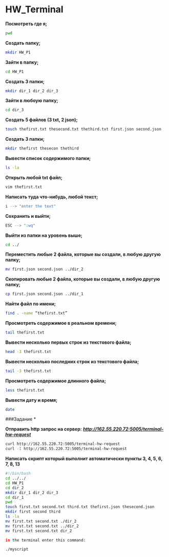 # HW_Terminal

**Посмотреть где я;**
```Bash
pwd
```
**Создать папку;**
```Bash
mkdir HW_P1
```
**Зайти в папку;**
```Bash
cd HW_P1
```
**Создать 3 папки;**
```Bash
mkdir dir_1 dir_2 dir_3
```
**Зайти в любоую папку;**
```Bash
cd dir_3
```
**Создать 5 файлов (3 txt, 2 json);**
```Bash
touch thefirst.txt thesecond.txt thethird.txt first.json second.json
```
**Создать 3 папки;**
```Bash
mkdir thefirst thesecon thethird
```
**Вывести список содержимого папки;**
```Bash
ls -la
```
**Открыть любой txt файл;**
```Bash
vim thefirst.txt
```
**Написать туда что-нибудь, любой текст;**
```Bash
i --> "enter the text"
```
**Сохранить и выйти;**
```Bash
ESC --> ":wq"
```
**Выйти из папки на уровень выше;**
```Bash
cd ../
```
**Переместить любые 2 файла, которые вы создали, в любую другую папку;**
```Bash
mv first.json second.json ../dir_2
```
**Скопировать любые 2 файла, которые вы создали, в любую другую папку;**
```Bash
cp first.json second.json ../dir_1
```
**Найти файл по имени;**
```Bash
find . -name “thefirst.txt”
```
**Просмотреть содержимое в реальном времени;**
```Bash
tail thefirst.txt
```
**Вывести несколько первых строк из текстового файла;**
```Bash
head -3 thefirst.txt
```
**Вывести несколько последних строк из текстового файла;**
```Bash
tail -3 thefirst.txt
```
**Просмотреть содержимое длинного файла;**
```Bash
less thefirst.txt
```
**Вывести дату и время;**
```Bash
date
```

###Задание *

**Отправить http запрос на сервер:**
***http://162.55.220.72:5005/terminal-hw-request***
```Bash
curl http://162.55.220.72:5005/terminal-hw-request
curl -I http://162.55.220.72:5005/terminal-hw-request
```
**Написать скрипт который выполнит автоматически пункты 3, 4, 5, 6, 7, 8, 13**
```Bash
#!/bin/bash
cd ../../
cd HW_P1
cd dir_2
mkdir dir_1 dir_2 dir_3
cd dir_1
pwd
touch first.txt second.txt third.txt thefirst.json thesecond.json
mkdir first second third
ls -la
mv first.txt second.txt ./dir_2
mv first.txt second.txt ../dir_2
mv first.txt second.txt dir_2

in the terminal enter this command:

./myscript
```